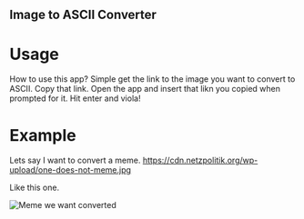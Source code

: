 ## Image to ASCII Converter
# Usage
How to use this app?
Simple get the link to the image you want to convert to ASCII.
Copy that link.
Open the app and insert that likn you copied when prompted for it.
Hit enter and viola!

# Example
Lets say I want to convert a meme.
https://cdn.netzpolitik.org/wp-upload/one-does-not-meme.jpg

Like this one.

<img src="https://cdn.netzpolitik.org/wp-upload/one-does-not-meme.jpg"
     alt="Meme we want converted"/>

